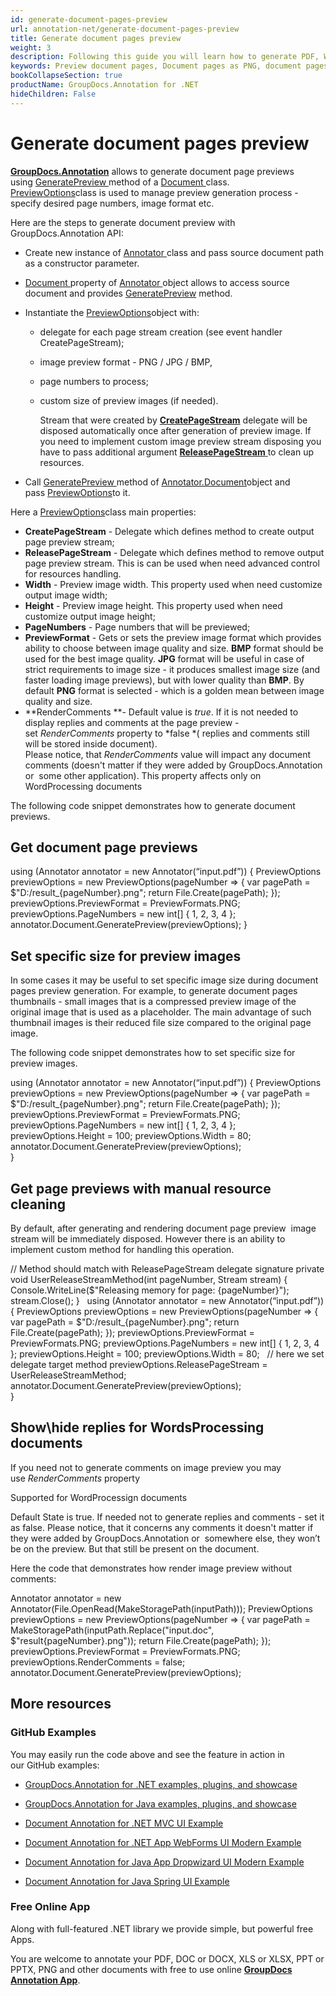 ```yaml
---
id: generate-document-pages-preview
url: annotation-net/generate-document-pages-preview
title: Generate document pages preview
weight: 3
description: Following this guide you will learn how to generate PDF, Word, Excel, PowerPoint documents thumbnails and preview document pages using GroupDocs.Annotation for .NET API.
keywords: Preview document pages, Document pages as PNG, document pages as JPG, Document preview
bookCollapseSection: true
productName: GroupDocs.Annotation for .NET
hideChildren: False
---
```


# Generate document pages preview

[**GroupDocs.Annotation**](https://products.groupdocs.com/annotation/net) allows to generate document page previews using [GeneratePreview ](https://apireference.groupdocs.com/net/annotation/groupdocs.annotation/document/methods/generatepreview)method of a [Document ](https://apireference.groupdocs.com/net/annotation/groupdocs.annotation/annotator/properties/document)class.  
[PreviewOptions](https://apireference.groupdocs.com/net/annotation/groupdocs.annotation.options/previewoptions)class is used to manage preview generation process - specify desired page numbers, image format etc.

Here are the steps to generate document preview with GroupDocs.Annotation API:

*   Create new instance of [Annotator ](https://apireference.groupdocs.com/net/annotation/groupdocs.annotation/annotator)class and pass source document path as a constructor parameter.
    
*   [Document ](https://apireference.groupdocs.com/net/annotation/groupdocs.annotation/annotator/properties/document)property of [Annotator ](https://apireference.groupdocs.com/net/annotation/groupdocs.annotation/annotator)object allows to access source document and provides [GeneratePreview](https://apireference.groupdocs.com/net/annotation/groupdocs.annotation/document/methods/generatepreview) method.
    
*   Instantiate the [PreviewOptions](https://apireference.groupdocs.com/net/annotation/groupdocs.annotation.options/previewoptions)object with:
    
    *   delegate for each page stream creation (see event handler CreatePageStream); 
        
    *   image preview format - PNG / JPG / BMP, 
        
    *   page numbers to process;
        
    *   custom size of preview images (if needed).   
        
        Stream that were created by [**CreatePageStream**](https://apireference.groupdocs.com/net/annotation/groupdocs.annotation.options/createpagestream) delegate will be disposed automatically once after generation of preview image. If you need to implement custom image preview stream disposing you have to pass additional argument [**ReleasePageStream** ](https://apireference.groupdocs.com/net/annotation/groupdocs.annotation.options/releasepagestream)to clean up resources.  
        
          
        
*   Call [GeneratePreview ](https://apireference.groupdocs.com/net/annotation/groupdocs.annotation/document/methods/generatepreview)method of [Annotator.Document](https://apireference.groupdocs.com/net/annotation/groupdocs.annotation/annotator/properties/document)object and pass [PreviewOptions](https://apireference.groupdocs.com/net/annotation/groupdocs.annotation.options/previewoptions)to it.
    

Here a [PreviewOptions](https://apireference.groupdocs.com/net/annotation/groupdocs.annotation.options/previewoptions)class main properties:

*   **CreatePageStream** - Delegate which defines method to create output page preview stream;
*   **ReleasePageStream** - Delegate which defines method to remove output page preview stream. This is can be used when need advanced control for resources handling.
*   **Width** - Preview image width. This property used when need customize output image width;
*   **Height** - Preview image height. This property used when need customize output image height;
*   **PageNumbers** - Page numbers that will be previewed[;](https://wiki.lisbon.dynabic.com/display/comparison/Get+page+previews+with+specific+size)
*   **PreviewFormat** - Gets or sets the preview image format which provides ability to choose between image quality and size. **BMP** format should be used for the best image quality. **JPG** format will be useful in case of strict requirements to image size - it produces smallest image size (and faster loading image previews), but with lower quality than **BMP**. By default **PNG** format is selected - which is a golden mean between image quality and size.
*   **RenderComments **\- Default value is *true*. If it is not needed to display replies and comments at the page preview - set *RenderComments* property to *false *( replies and comments still will be stored inside document).  
    Please notice, that *RenderComments* value will impact any document comments (doesn't matter if they were added by GroupDocs.Annotation or  some other application). This property affects only on WordProcessing documents

The following code snippet demonstrates how to generate document previews.

## Get document page previews 

using (Annotator annotator = new Annotator(“input.pdf”))
{
    PreviewOptions previewOptions = new PreviewOptions(pageNumber =>
    {
        var pagePath = $"D:/result\_{pageNumber}.png";
        return File.Create(pagePath);
    });
    previewOptions.PreviewFormat = PreviewFormats.PNG;
    previewOptions.PageNumbers = new int\[\] { 1, 2, 3, 4 };
    annotator.Document.GeneratePreview(previewOptions);
}

## Set specific size for preview images

In some cases it may be useful to set specific image size during document pages preview generation. For example, to generate document pages thumbnails - small images that is a compressed preview image of the original image that is used as a placeholder. The main advantage of such thumbnail images is their reduced file size compared to the original page image.

The following code snippet demonstrates how to set specific size for preview images.

using (Annotator annotator = new Annotator(“input.pdf”))
{
    PreviewOptions previewOptions = new PreviewOptions(pageNumber =>
    {
        var pagePath = $"D:/result\_{pageNumber}.png";
        return File.Create(pagePath);
    });
    previewOptions.PreviewFormat = PreviewFormats.PNG;
    previewOptions.PageNumbers = new int\[\] { 1, 2, 3, 4 };
	previewOptions.Height = 100;
    previewOptions.Width = 80;
    annotator.Document.GeneratePreview(previewOptions);   
}

## Get page previews with manual resource cleaning

By default, after generating and rendering document page preview  image stream will be immediately disposed. However there is an ability to implement custom method for handling this operation.

// Method should match with ReleasePageStream delegate signature
private void UserReleaseStreamMethod(int pageNumber, Stream stream)
{
	Console.WriteLine($"Releasing memory for page: {pageNumber}");
    stream.Close();
}
 
using (Annotator annotator = new Annotator(“input.pdf”))
{
    PreviewOptions previewOptions = new PreviewOptions(pageNumber =>
    {
        var pagePath = $"D:/result\_{pageNumber}.png";
        return File.Create(pagePath);
    });
    previewOptions.PreviewFormat = PreviewFormats.PNG;
    previewOptions.PageNumbers = new int\[\] { 1, 2, 3, 4 };
	previewOptions.Height = 100;
    previewOptions.Width = 80;
 
    // here we set delegate target method
    previewOptions.ReleasePageStream = UserReleaseStreamMethod;
    annotator.Document.GeneratePreview(previewOptions);   
}

## Show\\hide replies for WordsProcessing documents

If you need not to generate comments on image preview you may use *RenderComments* property

Supported for WordProcessign documents

Default State is true. If needed not to generate replies and comments - set it as false. Please notice, that it concerns any comments it doesn't matter if they were added by GroupDocs.Annotation or  somewhere else, they won’t be on the preview. But that still be present on the document.

Here the code that demonstrates how render image preview without comments:

Annotator annotator = new Annotator(File.OpenRead(MakeStoragePath(inputPath)));
           PreviewOptions previewOptions = new PreviewOptions(pageNumber =>
           {
               var pagePath = MakeStoragePath(inputPath.Replace("input.doc", $"result{pageNumber}.png"));
               return File.Create(pagePath);
           });
previewOptions.PreviewFormat = PreviewFormats.PNG;
previewOptions.RenderComments = false;
annotator.Document.GeneratePreview(previewOptions);

## More resources

### GitHub Examples

You may easily run the code above and see the feature in action in our GitHub examples:

*   [GroupDocs.Annotation for .NET examples, plugins, and showcase](https://github.com/groupdocs-annotation/GroupDocs.Annotation-for-.NET)
    
*   [GroupDocs.Annotation for Java examples, plugins, and showcase](https://github.com/groupdocs-annotation/GroupDocs.Annotation-for-Java)
    
*   [Document Annotation for .NET MVC UI Example](https://github.com/groupdocs-annotation/GroupDocs.Annotation-for-.NET-MVC) 
    
*   [Document Annotation for .NET App WebForms UI Modern Example](https://github.com/groupdocs-annotation/GroupDocs.Annotation-for-.NET-WebForms)
    
*   [Document Annotation for Java App Dropwizard UI Modern Example](https://github.com/groupdocs-annotation/GroupDocs.Annotation-for-Java-Dropwizard)
    
*   [Document Annotation for Java Spring UI Example](https://github.com/groupdocs-annotation/GroupDocs.Annotation-for-Java-Spring)
    

### Free Online App

Along with full-featured .NET library we provide simple, but powerful free Apps.

You are welcome to annotate your PDF, DOC or DOCX, XLS or XLSX, PPT or PPTX, PNG and other documents with free to use online **[GroupDocs Annotation App](https://products.groupdocs.app/annotation)**.

